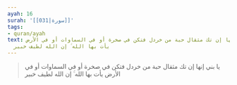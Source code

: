 ```yaml
---
ayah: 16
surah: '[[031|سورة]]'
tags:
- quran/ayah
text: يا بني إنها إن تك مثقال حبة من خردل فتكن في صخرة أو في السماوات أو في الأرض
  يأت بها الله ۚ إن الله لطيف خبير
---
```

> يا بني إنها إن تك مثقال حبة من خردل فتكن في صخرة أو في السماوات أو في الأرض يأت بها الله ۚ إن الله لطيف خبير
